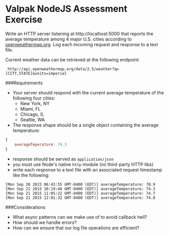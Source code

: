 # Valpak NodeJS Assessment Exercise

Write an HTTP server listening at http://localhost:5000 that reports the average temperature among 4 major U.S. cities according to [openweathermap.org](http://openweathermap.org/current). Log each incoming request and response to a text file. 

Current weather data can be retrieved at the following endpoint:
 
     http://api.openweathermap.org/data/2.5/weather?q=[CITY,STATE]&units=imperial

###Requirements
- Your server should respond with the current average temperature of the following four cities:
	- New York, NY
	- Miami, FL
	- Chicago, IL
	- Seattle, WA
- The response shape should be a single object containing the average temperature:
```javascript
{
	averageTeperature: 74.3
}
```
- response should be served as `application/json`
- you must use Node's native `http` module (no third-party HTTP libs)
- write each response to a text file with an associated request timestamp like the following:
```
[Mon Sep 20 2015 06:43:55 GMT-0400 (EDT)] averageTemperature: 70.9
[Mon Sep 21 2015 10:19:48 GMT-0400 (EDT)] averageTemperature: 74.3
[Mon Sep 21 2015 11:05:22 GMT-0400 (EDT)] averageTemperature: 74.7
[Mon Sep 21 2015 12:01:32 GMT-0400 (EDT)] averageTemperature: 74.8
```

###Considerations
- What async patterns can we make use of to avoid callback hell? 
- How should we handle errors?
- How can we ensure that our log file operations are efficient?


